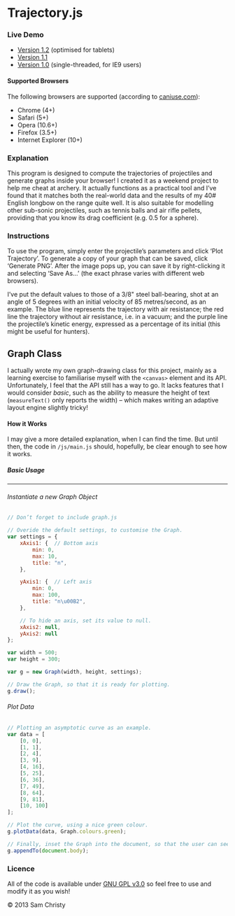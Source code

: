 Trajectory.js
=============

### Live Demo
- [Version 1.2](https://samchristy.github.io/trajectory.js/app/v1.2/) (optimised for tablets)
- [Version 1.1](https://samchristy.github.io/trajectory.js/app/v1.1/)
- [Version 1.0](https://samchristy.github.io/trajectory.js/app/v1.0/) (single-threaded, for IE9 users)

#### Supported Browsers
The following browsers are supported (according to [caniuse.com](http://caniuse.com/)):
- Chrome (4+)
- Safari (5+)
- Opera (10.6+)
- Firefox (3.5+)
- Internet Explorer (10+)

### Explanation
This program is designed to compute the trajectories of projectiles and generate graphs inside your 
browser! I created it as a weekend project to help me cheat at archery. It actually functions as a 
practical tool and I’ve found that it matches both the real-world data and the results of my 40# 
English longbow on the range quite well. It is also suitable for modelling other sub-sonic 
projectiles, such as tennis balls and air rifle pellets, providing that you know its drag 
coefficient (e.g. 0.5 for a sphere).

### Instructions
To use the program, simply enter the projectile’s parameters and click ‘Plot Trajectory’. To 
generate a copy of your graph that can be saved, click ‘Generate PNG’. After the image pops up, 
you can save it by right-clicking it and selecting ‘Save As…’ (the exact phrase varies with 
different web browsers).

I’ve put the default values to those of a 3/8" steel ball-bearing, shot at an angle of 5 degrees 
with an initial velocity of 85 metres/second, as an example. The blue line represents the trajectory 
with air resistance; the red line the trajectory without air resistance, i.e. in a vacuum; and the 
purple line the projectile’s kinetic energy, expressed as a percentage of its initial (this might be
 useful for hunters).

Graph Class
-----------
I actually wrote my own graph-drawing class for this project, mainly as a learning exercise to 
familiarise myself with the `<canvas>` element and its API. Unfortunately, I feel that the API still
 has a way to go. It lacks features that I would consider *basic*, such as the ability to measure 
the height of text (`measureText()` only reports the width) – which makes writing an adaptive layout
 engine slightly tricky!

#### How it Works
I may give a more detailed explanation, when I can find the time. But until then, the code in 
`/js/main.js` should, hopefully, be clear enough to see how it works.

##### Basic Usage
*****************
###### Instantiate a new Graph Object
```javascript
// Don’t forget to include graph.js

// Overide the default settings, to customise the Graph.
var settings = {
    xAxis1: {  // Bottom axis
        min: 0,
        max: 10,
        title: "n",
    },

    yAxis1: {  // Left axis
        min: 0,
        max: 100,
        title: "n\u00B2",
    },

    // To hide an axis, set its value to null.
    xAxis2: null,
    yAxis2: null
};

var width = 500;
var height = 300;

var g = new Graph(width, height, settings);

// Draw the Graph, so that it is ready for plotting.
g.draw();
```

###### Plot Data
```javascript
// Plotting an asymptotic curve as an example.
var data = [
    [0, 0],
    [1, 1],
    [2, 4],
    [3, 9],
    [4, 16],
    [5, 25],
    [6, 36],
    [7, 49],
    [8, 64],
    [9, 81],
    [10, 100]
];

// Plot the curve, using a nice green colour.
g.plotData(data, Graph.colours.green);

// Finally, inset the Graph into the document, so that the user can see it.
g.appendTo(document.body);
```

### Licence
All of the code is available under [GNU GPL v3.0](http://www.gnu.org/licenses/gpl-3.0.html) so feel 
free to use and modify it as you wish!

© 2013 Sam Christy
